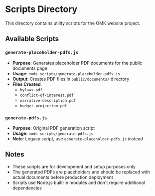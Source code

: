 # Scripts Directory

This directory contains utility scripts for the OMK website project.

## Available Scripts

### `generate-placeholder-pdfs.js`
- **Purpose**: Generates placeholder PDF documents for the public documents page
- **Usage**: `node scripts/generate-placeholder-pdfs.js`
- **Output**: Creates PDF files in `public/documents/` directory
- **Files Created**:
  - `bylaws.pdf`
  - `conflict-of-interest.pdf`
  - `narrative-description.pdf`
  - `budget-projection.pdf`

### `generate-pdfs.js`
- **Purpose**: Original PDF generation script
- **Usage**: `node scripts/generate-pdfs.js`
- **Note**: Legacy script, use `generate-placeholder-pdfs.js` instead

## Notes

- These scripts are for development and setup purposes only
- The generated PDFs are placeholders and should be replaced with actual documents before production deployment
- Scripts use Node.js built-in modules and don't require additional dependencies